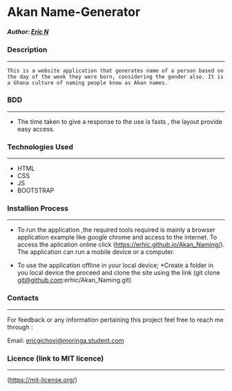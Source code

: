 # Akan Name-Generator

##### Author:  [Eric N](https://erhic.github.io/Akan_Naming/)

### Description
----
    This is a website application that generates name of a person based on the day of the week they were born, considering the gender also. It is a Ghana culture of naming people know as Akan names.

### BDD
-----
* The time taken to give a response to the use is fasts , the layout provide easy access.


### Technologies Used
----
- HTML
- CSS
- JS
- BOOTSTRAP

### Installion Process
----
* To run the application ,the required tools required is mainly a browser application example like google chrome and access to the internet. To access the aplication online click (https://erhic.github.io/Akan_Naming/).
The application can run a mobile device or a computer.

* To use the application offline in your local device;
*Create a folder in you local device the proceed and clone the site using the link (git clone git@github.com:erhic/Akan_Naming.git)

### Contacts
----
For feedback or any information pertaining this project feel free to reach me through :

Email: ericgichovi@moringa.student.com

### Licence (link to MIT licence)
---
(https://mit-license.org/) 